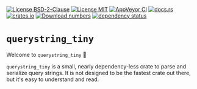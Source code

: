 [![License BSD-2-Clause](https://img.shields.io/badge/License-BSD--2--Clause-blue.svg)](https://opensource.org/licenses/BSD-2-Clause)
[![License MIT](https://img.shields.io/badge/License-MIT-blue.svg)](https://opensource.org/licenses/MIT)
[![AppVeyor CI](https://ci.appveyor.com/api/projects/status/github/KizzyCode/querystring_tiny-rust?svg=true)](https://ci.appveyor.com/project/KizzyCode/querystring_tiny-rust)
[![docs.rs](https://docs.rs/querystring_tiny/badge.svg)](https://docs.rs/querystring_tiny)
[![crates.io](https://img.shields.io/crates/v/querystring_tiny.svg)](https://crates.io/crates/querystring_tiny)
[![Download numbers](https://img.shields.io/crates/d/querystring_tiny.svg)](https://crates.io/crates/querystring_tiny)
[![dependency status](https://deps.rs/crate/querystring_tiny/0.1.0/status.svg)](https://deps.rs/crate/querystring_tiny/0.1.0)


# `querystring_tiny`
Welcome to `querystring_tiny` 🎉

`querystring_tiny` is a small, nearly dependency-less crate to parse and serialize query strings. It is not designed to
be the fastest crate out there, but it's easy to understand and read.
